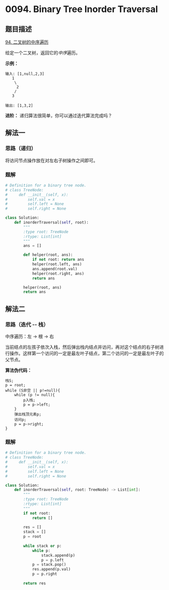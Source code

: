 # 0094. Binary Tree Inorder Traversal

## 题目描述

[94. 二叉树的中序遍历](https://leetcode-cn.com/problems/binary-tree-inorder-traversal/)

给定一个二叉树，返回它的*中序*遍历。

**示例：**

```
输入: [1,null,2,3]
   1
    \
     2
    /
   3

输出: [1,3,2]
```

**进阶：**  递归算法很简单，你可以通过迭代算法完成吗？

## 解法一

### 思路（递归）

将访问节点操作放在对左右子树操作之间即可。

### 题解

```python
# Definition for a binary tree node.
# class TreeNode:
#     def __init__(self, x):
#         self.val = x
#         self.left = None
#         self.right = None

class Solution:
    def inorderTraversal(self, root):
        """
        :type root: TreeNode
        :rtype: List[int]
        """
        ans = []

        def helper(root, ans):
            if not root: return ans
            helper(root.left, ans)
            ans.append(root.val)
            helper(root.right, ans)
            return ans

        helper(root, ans)
        return ans
```

## 解法二

### 思路（迭代 -- 栈）

中序遍历：左 → 根 → 右

当前结点的左孩子依次入栈，然后弹出栈内结点并访问，再对这个结点的右子树进行操作。这样第一个访问的一定是最左叶子结点，第二个访问的一定是最左叶子的父节点。

**算法伪代码：**

```
栈S;
p = root;
while (S非空 || p!=null){
	while (p != null){
		p入栈;
		p = p->left;
	}
	弹出栈顶元素p;
	访问p;
	p = p->right;
}
```

### 题解

```python
# Definition for a binary tree node.
# class TreeNode:
#     def __init__(self, x):
#         self.val = x
#         self.left = None
#         self.right = None

class Solution:
    def inorderTraversal(self, root: TreeNode) -> List[int]:
        """
        :type root: TreeNode
        :rtype: List[int]
        """
        if not root:
            return []
        
        res = []
        stack = []
        p = root
        
        while stack or p:
            while p:
                stack.append(p)
                p = p.left
            p = stack.pop()
            res.append(p.val)
            p = p.right
        
        return res
```
